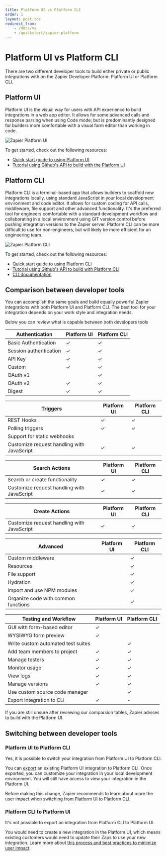 ```yaml
---
title: Platform UI vs Platform CLI
order: 1
layout: post-toc
redirect_from: 
    - /docs/vs
    - /quickstart/zapier-platform
---
```


# Platform UI vs Platform CLI

There are two different developer tools to build either private or public integrations with on the Zapier Developer Platform: Platform UI or Platform CLI.

## Platform UI

Platform UI is the visual way for users  with API experience to build integrations in a web app editor. It allows for some advanced calls and response parsing when using Code mode; but is predominantly designed for builders more comfortable with a visual form editor than working in code. 

![Zapier Platform UI](https://cdn.zappy.app/a8c009d1109749b44052922f2a6ec9bc.png)

 To get started, check out the following resources:

- [Quick start guide to using Platform UI](https://platform.zapier.com/quickstart/platform-ui-guide)
- [Tutorial using Github's API to build with the Platform UI](https://community.zapier.com/featured-articles-65/zapier-platform-ui-a-complete-guide-on-how-to-integrate-with-github-26298#post108889)

## Platform CLI

Platform CLI is a terminal-based app that allows builders to scaffold new integrations locally, using standard JavaScript in your local development environment and code editor. It allows for custom coding for API calls, middleware, file support and other advanced functionality. It's the preferred tool for engineers comfortable with a standard development workflow and collaborating in a local environment using GIT version control before pushing integration versions to the Zapier server. Platform CLI can be more difficult to use for non-engineers, but will likely be more efficient for an engineering team. 

![Zapier Platform CLI](https://cdn.zapier.com/storage/photos/27d28a5fdd0c878d7558b4abd4f106ec.png)

To get started, check out the following resources:

- [Quick start guide to using Platform CLI](https://platform.zapier.com/reference/cli-docs#quick-setup-guide)
- [Tutorial using Github's API to build with Platform CLI](https://developer.zapier.com/cli-guide/introduction)
- [CLI documentation](https://github.com/zapier/zapier-platform/blob/main/packages/cli/README.md)

##  Comparison between developer tools

You can accomplish the same goals and build equally powerful Zapier integrations with both Platform UI and Platform CLI. The best tool for your integration depends on your work style and integration needs. 

Below you can review what is capable between both developers tools

| Authentication | Platform UI | Platform CLI |
|----------------|----|-----|
| Basic Authentication | ✓ | ✓ |
| Session authentication | ✓  | ✓  |
| API Key | ✓ | ✓ |
| Custom | ✓ | ✓ |
| OAuth v1 |  | ✓ |
| OAuth v2 | ✓ | ✓ |
| Digest | ✓ | ✓ |

| Triggers | Platform UI | Platform CLI |
|----------|----|-----|
| REST Hooks | ✓ | ✓ |
| Polling triggers | ✓  | ✓  |
| Support for static webhooks |  |  |
| Customize request handling with JavaScript | ✓ | ✓ |

| Search Actions | Platform UI | Platform CLI |
|----------------|----|-----|
| Search or create functionality | ✓ | ✓ |
| Customize request handling with JavaScript | ✓  | ✓  |

| Create Actions | Platform UI | Platform CLI |
|----------------|----|-----|
| Customize request handling with JavaScript | ✓  | ✓  |

| Advanced | Platform UI | Platform CLI |
|----------------|----|-----|
| Custom middleware |  | ✓  |
| Resources |  | ✓  |
| File support | | ✓  |
| Hydration | | ✓  |
| Import and use NPM modules  |  | ✓  |
| Organize code with common functions  |   | ✓  |

| Testing and Workflow | Platform UI | Platform CLI |
|--------------------|----|-----|
| GUI with form-based editor | ✓  |   |
| WYSIWYG form preview | ✓  |  |
| Write custom automated test suites |   | ✓  |
| Add team members to project | ✓  | ✓  |
| Manage testers  | ✓  | ✓  |
| Monitor usage  | ✓  | ✓  |
| View logs  | ✓  | ✓  |
| Manage versions  | ✓  | ✓  |
| Use custom source code manager  |  | ✓  |
| Export integration to CLI   | ✓  | -   |
  
If you are still unsure after reviewing our comparsion tables, Zapier advises to build with the Platform UI.

## Switching between developer tools

### Platform UI to Platform CLI

Yes, it is possible to switch your integration from Platform UI to Platform CLI.

You can [export](https://platform.zapier.com/manage/export-integration) an existing Platform UI integration to Platform CLI. Once exported, you can customize your integration in your local development environment. You will still have access to view your integration in the Platform UI.

Before making this change, Zapier recommends to learn about more the user impact when [switching from Platform UI to Platform CLI](https://platform.zapier.com/manage/making-changes#converting-ui-to-cli).

### Platform CLI to Platform UI

It's not possible to export an integration from Platform CLI to Platform UI. 

You would need to create a new integration in the Platform UI, which means existing customers would need to update their Zaps to use your new integration. Learn more about [this process and best practices to minimize user impact](https://platform.zapier.com/manage/making-changes#converting-cli-to-ui).